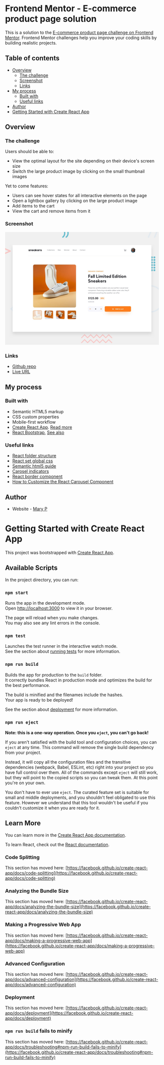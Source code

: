 # Frontend Mentor - E-commerce product page solution

This is a solution to the [E-commerce product page challenge on Frontend Mentor](https://www.frontendmentor.io/challenges/ecommerce-product-page-UPsZ9MJp6). Frontend Mentor challenges help you improve your coding skills by building realistic projects.

## Table of contents

- [Overview](#overview)
  - [The challenge](#the-challenge)
  - [Screenshot](#screenshot)
  - [Links](#links)
- [My process](#my-process)
  - [Built with](#built-with)
  - [Useful links](#useful-links)
- [Author](#author)
- [Getting Started with Create React App](#getting-started-with-create-react-app)

## Overview

### The challenge

Users should be able to:

- View the optimal layout for the site depending on their device's screen size
- Switch the large product image by clicking on the small thumbnail images

Yet to come features:
- Users can see hover states for all interactive elements on the page
- Open a lightbox gallery by clicking on the large product image
- Add items to the cart
- View the cart and remove items from it

### Screenshot

![](./design/desktop-preview.jpg)


### Links

- [Github repo](https://github.com:Mary2021/EcommerceProductPage.git)
- [Live URL](https://mary2021.github.io/EcommerceProductPage/)

## My process

### Built with

- Semantic HTML5 markup
- CSS custom properties
- Mobile-first workflow
- [Create React App](https://create-react-app.dev/docs/getting-started). [Read more](#getting-started-with-create-react-app)
- [React Bootstrap](https://react-bootstrap.github.io/getting-started/introduction), [See also](https://react-bootstrap.netlify.app/)


### Useful links

- [React folder structure](https://blog.webdevsimplified.com/2022-07/react-folder-structure/)
- [React set global css](https://bobbyhadz.com/blog/react-set-global-css)
- [Semantic html5 guide](https://www.semrush.com/blog/semantic-html5-guide/)
- [Carosel indicators](https://stackoverflow.com/questions/34808477/can-i-customize-carousel-indicators-in-react-bootstrap) 
- [React border component](https://mdbootstrap.com/docs/react/utilities/borders/)
- [How to Customize the React Carousel Component](https://www.youtube.com/watch?v=hVeXkSCuu5k)

## Author

- Website - [Mary P](https://github.com/Mary2021)

# Getting Started with Create React App

This project was bootstrapped with [Create React App](https://github.com/facebook/create-react-app).

## Available Scripts

In the project directory, you can run:

### `npm start`

Runs the app in the development mode.\
Open [http://localhost:3000](http://localhost:3000) to view it in your browser.

The page will reload when you make changes.\
You may also see any lint errors in the console.

### `npm test`

Launches the test runner in the interactive watch mode.\
See the section about [running tests](https://facebook.github.io/create-react-app/docs/running-tests) for more information.

### `npm run build`

Builds the app for production to the `build` folder.\
It correctly bundles React in production mode and optimizes the build for the best performance.

The build is minified and the filenames include the hashes.\
Your app is ready to be deployed!

See the section about [deployment](https://facebook.github.io/create-react-app/docs/deployment) for more information.

### `npm run eject`

**Note: this is a one-way operation. Once you `eject`, you can't go back!**

If you aren't satisfied with the build tool and configuration choices, you can `eject` at any time. This command will remove the single build dependency from your project.

Instead, it will copy all the configuration files and the transitive dependencies (webpack, Babel, ESLint, etc) right into your project so you have full control over them. All of the commands except `eject` will still work, but they will point to the copied scripts so you can tweak them. At this point you're on your own.

You don't have to ever use `eject`. The curated feature set is suitable for small and middle deployments, and you shouldn't feel obligated to use this feature. However we understand that this tool wouldn't be useful if you couldn't customize it when you are ready for it.

## Learn More

You can learn more in the [Create React App documentation](https://facebook.github.io/create-react-app/docs/getting-started).

To learn React, check out the [React documentation](https://reactjs.org/).

### Code Splitting

This section has moved here: [https://facebook.github.io/create-react-app/docs/code-splitting](https://facebook.github.io/create-react-app/docs/code-splitting)

### Analyzing the Bundle Size

This section has moved here: [https://facebook.github.io/create-react-app/docs/analyzing-the-bundle-size](https://facebook.github.io/create-react-app/docs/analyzing-the-bundle-size)

### Making a Progressive Web App

This section has moved here: [https://facebook.github.io/create-react-app/docs/making-a-progressive-web-app](https://facebook.github.io/create-react-app/docs/making-a-progressive-web-app)

### Advanced Configuration

This section has moved here: [https://facebook.github.io/create-react-app/docs/advanced-configuration](https://facebook.github.io/create-react-app/docs/advanced-configuration)

### Deployment

This section has moved here: [https://facebook.github.io/create-react-app/docs/deployment](https://facebook.github.io/create-react-app/docs/deployment)

### `npm run build` fails to minify

This section has moved here: [https://facebook.github.io/create-react-app/docs/troubleshooting#npm-run-build-fails-to-minify](https://facebook.github.io/create-react-app/docs/troubleshooting#npm-run-build-fails-to-minify)
